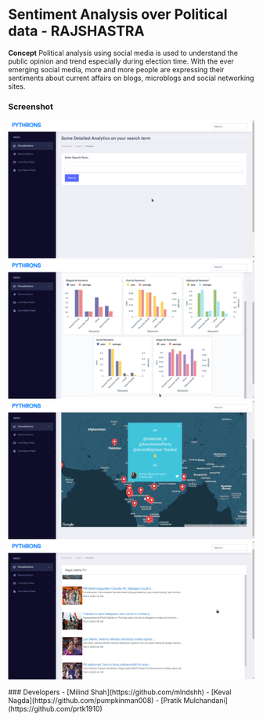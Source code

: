 # Sentiment Analysis over Political data - RAJSHASTRA
**Concept** Political analysis using social media is used to understand the public opinion and trend especially during election time. With the ever emerging social media, more and more people are expressing their sentiments about current affairs on blogs, microblogs and social networking sites.
### Screenshot
<p align="center">
  <img src="Screenshot_20190210_151143.png"/>
  <img src="Screenshot_20190210_151229.png"/>
  <img src="Screenshot_20190210_151254.png"/>
  <img src="Screenshot_20190210_151324.png"/>
</p>
### Developers
- [Milind Shah](https://github.com/mlndshh)
- [Keval Nagda](https://github.com/pumpkinman008)
- [Pratik Mulchandani](https://github.com/prtk1910)
